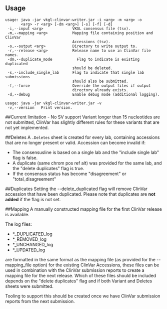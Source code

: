 ## Usage
```
usage: java -jar vkgl-clinvar-writer.jar -i <arg> -m <arg> -o
       <arg> -r <arg> [-dm <arg>] [-s] [-f] [-d]
 -i,--input <arg>             VKGL consensus file (tsv).
 -m,--mapping <arg>           Mapping file containing position and ClinVar
                              Accessions (tsv).
 -o,--output <arg>            Directory to write output to.
 -r,--release <arg>           Release name to use in ClinVar file names.
 -dm,--duplicate_mode           Flag to indicate is existing duplicated
                              should be deleted.
 -s,--include_single_lab      Flag to indicate that single lab submissions
                              should also be submitted.
 -f,--force                   Override the output files if output
                              directory already exists.
 -d,--debug                   Enable debug mode (additional logging).

usage: java -jar vkgl-clinvar-writer.jar -v
 -v,--version   Print version.
```

##Current limitation - No SV support
Variant longer than 15 nucleotides are not submitted, ClinVar has slightly different rules for these variants that are not yet implemented.

##Deletes
A ```.Deletes``` sheet is created for every lab, containing accessions that are no longer present or valid.
Accession can become invalid if:
- The consensusline is based on a single lab and the "include single lab" flag is false.
- A duplicate (same chrom pos ref alt) was provided for the same lab, and the "delete duplicates" flag is true.
- If the consensus status has become "disagreement" or "total_disagreement"

##Duplicates
Setting the --delete_duplicated flag will remove ClinVar accession that have been duplicated.
Please note that duplicates are **not added** if the flag is not set.

##Mapping
A manually constructed mapping file for the first ClinVar release is available.

The log files:
- *_DUPLICATED_log
- *_REMOVED_log
- *_UNCHANGED_log
- *_UPDATED_log

are formatted in the same format as the mapping file (as provided for the --mapping_file option) for the existing ClinVar Accessions, these files can be used in combination with the ClinVar submission reports to create a mapping file for the next release.
Which of these files should be included depends on the "delete duplicates" flag and if both Variant and Deletes sheets were submitted.

Tooling to support this should be created once we have ClinVar submission reports from the next submission.
